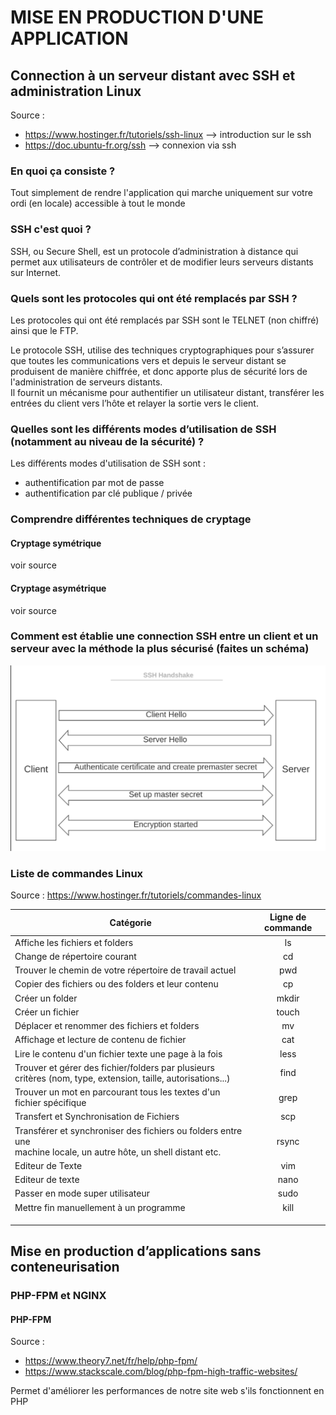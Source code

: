 # MISE EN PRODUCTION D'UNE APPLICATION

## Connection à un serveur distant avec SSH et administration Linux

Source : 
- https://www.hostinger.fr/tutoriels/ssh-linux --> introduction sur le ssh
- https://doc.ubuntu-fr.org/ssh --> connexion via ssh

### En quoi ça consiste ?
Tout simplement de rendre l'application qui marche uniquement sur votre ordi (en locale) accessible à tout le monde

### SSH c'est quoi ?
SSH, ou Secure Shell, est un protocole d’administration à distance qui permet aux utilisateurs de contrôler et de modifier leurs serveurs distants sur Internet.

### Quels sont les protocoles qui ont été remplacés par SSH ?
Les protocoles qui ont été remplacés par SSH sont le TELNET (non chiffré) ainsi que le FTP.

Le protocole SSH, utilise des techniques cryptographiques pour s’assurer que toutes les communications vers et depuis le serveur distant se produisent de manière chiffrée, et donc apporte plus de sécurité lors de l'administration de serveurs distants. <br>
Il fournit un mécanisme pour authentifier un utilisateur distant, transférer les entrées du client vers l’hôte et relayer la sortie vers le client.

### Quelles sont les différents modes d’utilisation de SSH (notamment au niveau de la sécurité) ?

Les différents modes d'utilisation de SSH sont :
- authentification par mot de passe
- authentification par clé publique / privée

### Comprendre différentes techniques de cryptage

#### Cryptage symétrique
voir source

#### Cryptage asymétrique
voir source

### Comment est établie une connection SSH entre un client et un serveur avec la méthode la plus sécurisé (faites un schéma)

![img.png](img.png)

### Liste de commandes Linux
Source :
https://www.hostinger.fr/tutoriels/commandes-linux

| Catégorie                                                                                                              | Ligne de commande |
|------------------------------------------------------------------------------------------------------------------------|:-----------------:|
| Affiche les fichiers et folders                                                                                        |        ls         |
| Change de répertoire courant                                                                                           |        cd         |
| Trouver le chemin de votre répertoire de travail actuel                                                                |        pwd        |
| Copier des fichiers ou des folders et leur contenu                                                                     |        cp         |
| Créer un folder                                                                                                        |       mkdir       |
| Créer un fichier                                                                                                       |       touch       |
| Déplacer et renommer des fichiers et folders                                                                           |        mv         |
| Affichage et lecture de contenu de fichier                                                                             |        cat        |
| Lire le contenu d'un fichier texte une page à la fois                                                                  |       less        |
| Trouver et gérer des fichier/folders par plusieurs critères (nom, type, extension, taille, autorisations...)           |       find        |
| Trouver un mot en parcourant tous les textes d'un fichier spécifique                                                   |       grep        |
| Transfert et Synchronisation de Fichiers                                                                               |        scp        |
| Transférer et synchroniser des fichiers ou folders entre une<br/> machine locale, un autre hôte, un shell distant etc. |       rsync       |
| Editeur de Texte                                                                                                       |        vim        |
| Editeur de texte                                                                                                       |       nano        |
| Passer en mode super utilisateur                                                                                       |       sudo        |
| Mettre fin manuellement à un programme                                                                                 |       kill        |
|                                                                                                                        |                   |
|                                                                                                                        |                   |
|                                                                                                                        |                   |


## Mise en production d’applications sans conteneurisation

### PHP-FPM et NGINX

#### PHP-FPM
Source : 
- https://www.theory7.net/fr/help/php-fpm/
- https://www.stackscale.com/blog/php-fpm-high-traffic-websites/

Permet d'améliorer les performances de notre site web s'ils fonctionnent en PHP
